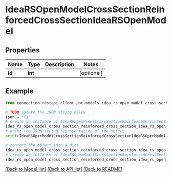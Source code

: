 # IdeaRSOpenModelCrossSectionReinforcedCrossSectionIdeaRSOpenModel


## Properties

Name | Type | Description | Notes
------------ | ------------- | ------------- | -------------
**id** | **int** |  | [optional] 

## Example

```python
from connection_restapi_client_poc.models.idea_rs_open_model_cross_section_reinforced_cross_section_idea_rs_open_model import IdeaRSOpenModelCrossSectionReinforcedCrossSectionIdeaRSOpenModel

# TODO update the JSON string below
json = "{}"
# create an instance of IdeaRSOpenModelCrossSectionReinforcedCrossSectionIdeaRSOpenModel from a JSON string
idea_rs_open_model_cross_section_reinforced_cross_section_idea_rs_open_model_instance = IdeaRSOpenModelCrossSectionReinforcedCrossSectionIdeaRSOpenModel.from_json(json)
# print the JSON string representation of the object
print(IdeaRSOpenModelCrossSectionReinforcedCrossSectionIdeaRSOpenModel.to_json())

# convert the object into a dict
idea_rs_open_model_cross_section_reinforced_cross_section_idea_rs_open_model_dict = idea_rs_open_model_cross_section_reinforced_cross_section_idea_rs_open_model_instance.to_dict()
# create an instance of IdeaRSOpenModelCrossSectionReinforcedCrossSectionIdeaRSOpenModel from a dict
idea_rs_open_model_cross_section_reinforced_cross_section_idea_rs_open_model_from_dict = IdeaRSOpenModelCrossSectionReinforcedCrossSectionIdeaRSOpenModel.from_dict(idea_rs_open_model_cross_section_reinforced_cross_section_idea_rs_open_model_dict)
```
[[Back to Model list]](../README.md#documentation-for-models) [[Back to API list]](../README.md#documentation-for-api-endpoints) [[Back to README]](../README.md)



